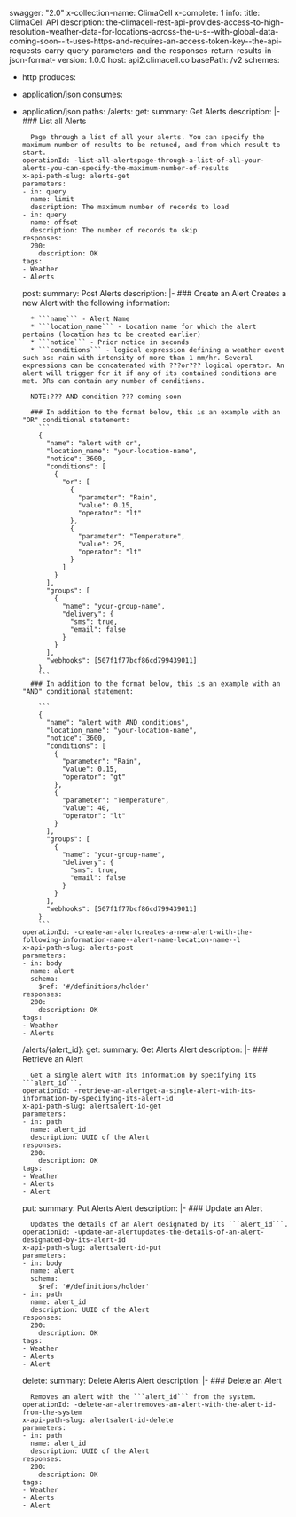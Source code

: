 swagger: "2.0"
x-collection-name: ClimaCell
x-complete: 1
info:
  title: ClimaCell API
  description: the-climacell-rest-api-provides-access-to-high-resolution-weather-data-for-locations-across-the-u-s--with-global-data-coming-soon--it-uses-https-and-requires-an-access-token-key--the-api-requests-carry-query-parameters-and-the-responses-return-results-in-json-format-
  version: 1.0.0
host: api2.climacell.co
basePath: /v2
schemes:
- http
produces:
- application/json
consumes:
- application/json
paths:
  /alerts:
    get:
      summary: Get Alerts
      description: |-
        ### List all Alerts

        Page through a list of all your alerts. You can specify the maximum number of results to be retuned, and from which result to start.
      operationId: -list-all-alertspage-through-a-list-of-all-your-alerts-you-can-specify-the-maximum-number-of-results
      x-api-path-slug: alerts-get
      parameters:
      - in: query
        name: limit
        description: The maximum number of records to load
      - in: query
        name: offset
        description: The number of records to skip
      responses:
        200:
          description: OK
      tags:
      - Weather
      - Alerts
    post:
      summary: Post Alerts
      description: |-
        ### Create an Alert
        Creates a new Alert with the following information:

        * ```name``` - Alert Name
        * ```location_name``` - Location name for which the alert pertains (location has to be created earlier)
        * ```notice``` - Prior notice in seconds
        * ```conditions``` - logical expression defining a weather event such as: rain with intensity of more than 1 mm/hr. Several expressions can be concatenated with ???or??? logical operator. An alert will trigger for it if any of its contained conditions are met. ORs can contain any number of conditions.

        NOTE:??? AND condition ??? coming soon

        ### In addition to the format below, this is an example with an "OR" conditional statement:
          ```
          {
            "name": "alert with or",
            "location_name": "your-location-name",
            "notice": 3600,
            "conditions": [
              {
                "or": [
                  {
                    "parameter": "Rain",
                    "value": 0.15,
                    "operator": "lt"
                  },
                  {
                    "parameter": "Temperature",
                    "value": 25,
                    "operator": "lt"
                  }
                ]
              }
            ],
            "groups": [
              {
                "name": "your-group-name",
                "delivery": {
                  "sms": true,
                  "email": false
                }
              }
            ],
            "webhooks": [507f1f77bcf86cd799439011]
          }
          ```
        ### In addition to the format below, this is an example with an "AND" conditional statement:

          ```
          {
            "name": "alert with AND conditions",
            "location_name": "your-location-name",
            "notice": 3600,
            "conditions": [
              {
                "parameter": "Rain",
                "value": 0.15,
                "operator": "gt"
              },
              {
                "parameter": "Temperature",
                "value": 40,
                "operator": "lt"
              }
            ],
            "groups": [
              {
                "name": "your-group-name",
                "delivery": {
                  "sms": true,
                  "email": false
                }
              }
            ],
            "webhooks": [507f1f77bcf86cd799439011]
          }
          ```
      operationId: -create-an-alertcreates-a-new-alert-with-the-following-information-name--alert-name-location-name--l
      x-api-path-slug: alerts-post
      parameters:
      - in: body
        name: alert
        schema:
          $ref: '#/definitions/holder'
      responses:
        200:
          description: OK
      tags:
      - Weather
      - Alerts
  /alerts/{alert_id}:
    get:
      summary: Get Alerts Alert
      description: |-
        ### Retrieve an Alert

        Get a single alert with its information by specifying its ```alert_id```.
      operationId: -retrieve-an-alertget-a-single-alert-with-its-information-by-specifying-its-alert-id
      x-api-path-slug: alertsalert-id-get
      parameters:
      - in: path
        name: alert_id
        description: UUID of the Alert
      responses:
        200:
          description: OK
      tags:
      - Weather
      - Alerts
      - Alert
    put:
      summary: Put Alerts Alert
      description: |-
        ### Update an Alert

        Updates the details of an Alert designated by its ```alert_id```.
      operationId: -update-an-alertupdates-the-details-of-an-alert-designated-by-its-alert-id
      x-api-path-slug: alertsalert-id-put
      parameters:
      - in: body
        name: alert
        schema:
          $ref: '#/definitions/holder'
      - in: path
        name: alert_id
        description: UUID of the Alert
      responses:
        200:
          description: OK
      tags:
      - Weather
      - Alerts
      - Alert
    delete:
      summary: Delete Alerts Alert
      description: |-
        ### Delete an Alert

        Removes an alert with the ```alert_id``` from the system.
      operationId: -delete-an-alertremoves-an-alert-with-the-alert-id-from-the-system
      x-api-path-slug: alertsalert-id-delete
      parameters:
      - in: path
        name: alert_id
        description: UUID of the Alert
      responses:
        200:
          description: OK
      tags:
      - Weather
      - Alerts
      - Alert